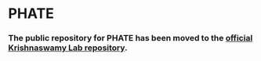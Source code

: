 # PHATE

### The public repository for PHATE has been moved to the [official Krishnaswamy Lab repository](https://www.github.com/KrishnaswamyLab/PHATE).

